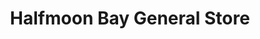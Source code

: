 ---
title: "Halfmoon Bay General Store"
url: /halfmoon-bay/halfmoon-bay-general-store/
shop: convenience
---